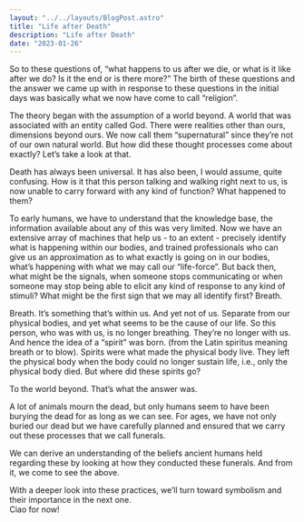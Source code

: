 ```yaml
---
layout: "../../layouts/BlogPost.astro"
title: "Life after Death"
description: "Life after Death"
date: "2023-01-26"
---
```



So to these questions of, “what happens to us after we die, or what is it like after we do? Is it the end or is there more?” The birth of these questions and the answer we came up with in response to these questions in the initial days was basically what we now have come to call “religion”.

The theory began with the assumption of a world beyond. A world that was associated with an entity called God. There were realities other than ours, dimensions beyond ours. We now call them “supernatural” since they’re not of our own natural world. But how did these thought processes come about exactly? Let’s take a look at that.

  
Death has always been universal. It has also been, I would assume, quite confusing. How is it that this person talking and walking right next to us, is now unable to carry forward with any kind of function? What happened to them?

To early humans, we have to understand that the knowledge base, the information available about any of this was very limited. Now we have an extensive array of machines that help us - to an extent - precisely identify what is happening within our bodies, and trained professionals who can give us an approximation as to what exactly is going on in our bodies, what’s happening with what we may call our “life-force”. But back then, what might be the signals, when someone stops communicating or when someone may stop being able to elicit any kind of response to any kind of stimuli? What might be the first sign that we may all identify first? Breath.

Breath. It’s something that’s within us. And yet not of us. Separate from our physical bodies, and yet what seems to be the cause of our life. So this person, who was with us, is no longer breathing. They’re no longer with us. And hence the idea of a “spirit” was born. (from the Latin spiritus meaning breath or to blow). Spirits were what made the physical body live. They left the physical body when the body could no longer sustain life, i.e., only the physical body died. But where did these spirits go?

To the world beyond. That’s what the answer was.

A lot of animals mourn the dead, but only humans seem to have been burying the dead for as long as we can see. For ages, we have not only buried our dead but we have carefully planned and ensured that we carry out these processes that we call funerals.

We can derive an understanding of the beliefs ancient humans held regarding these by looking at how they conducted these funerals. And from it, we come to see the above.

  
  
With a deeper look into these practices, we’ll turn toward symbolism and their importance in the next one.  
Ciao for now!

